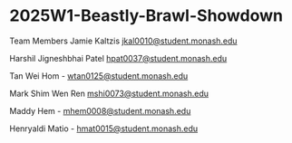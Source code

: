 # 2025W1-Beastly-Brawl-Showdown

Team Members
Jamie Kaltzis jkal0010@student.monash.edu

Harshil Jigneshbhai Patel
hpat0037@student.monash.edu

Tan Wei Hom - wtan0125@student.monash.edu

Mark Shim Wen Ren
mshi0073@student.monash.edu

Maddy Hem - mhem0008@student.monash.edu

Henryaldi Matio - hmat0015@student.monash.edu